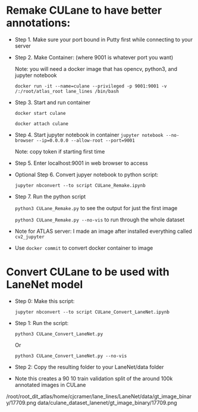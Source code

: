 # Remake CULane to have better annotations:

* Step 1. Make sure your port bound in Putty first while connecting to your server

* Step 2. Make Container: (where 9001 is whatever port you want)

	Note: you will need a docker image that has opencv, python3, and jupyter notebook

	`docker run -it --name=culane --privileged -p 9001:9001 -v /:/root/atlas_root lane_lines /bin/bash`

* Step 3. Start and run container
 	
 	`docker start culane`

 	`docker attach culane`

* Step 4. Start jupyter notebook in container
	`jupyter notebook --no-browser --ip=0.0.0.0 --allow-root --port=9001`
	
	Note: copy token if starting first time

* Step 5. Enter localhost:9001 in web browser to access

* Optional Step 6. Convert jupyer notebook to python script:

	`jupyter nbconvert --to script CULane_Remake.ipynb`

* Step 7. Run the python script

	`python3 CULane_Remake.py` to see the output for just the first image

	`python3 CULane_Remake.py --no-vis` to run through the whole dataset

* Note for ATLAS server: I made an image after installed everything called `cv2_jupyter`

* Use `docker commit` to convert docker container to image


# Convert CULane to be used with LaneNet model

* Step 0: Make this script:

    `jupyter nbconvert --to script CULane_Convert_LaneNet.ipynb`

* Step 1: Run the script:
    
    `python3 CULane_Convert_LaneNet.py`

    Or

    `python3 CULane_Convert_LaneNet.py --no-vis`

* Step 2: Copy the resulting folder to your LaneNet/data folder

* Note this creates a 90 10 train validation split of the around 100k annotated images in CULane


/root/root_dit_atlas/home/cjcramer/lane_lines/LaneNet/data/gt_image_binary/17709.png
                                                      data/culane_dataset_lanenet/gt_image_binary/17709.png
